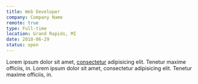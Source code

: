 ```yaml
---
title: Web Developer
company: Company Name
remote: true
type: Full-time
location: Grand Rapids, MI
date: 2018-06-29
status: open
---
```


Lorem ipsum dolor sit amet, [consectetur](http://google.com) adipisicing elit. Tenetur maxime officiis, in. Lorem ipsum dolor sit amet, consectetur adipisicing elit. Tenetur maxime officiis, in.
